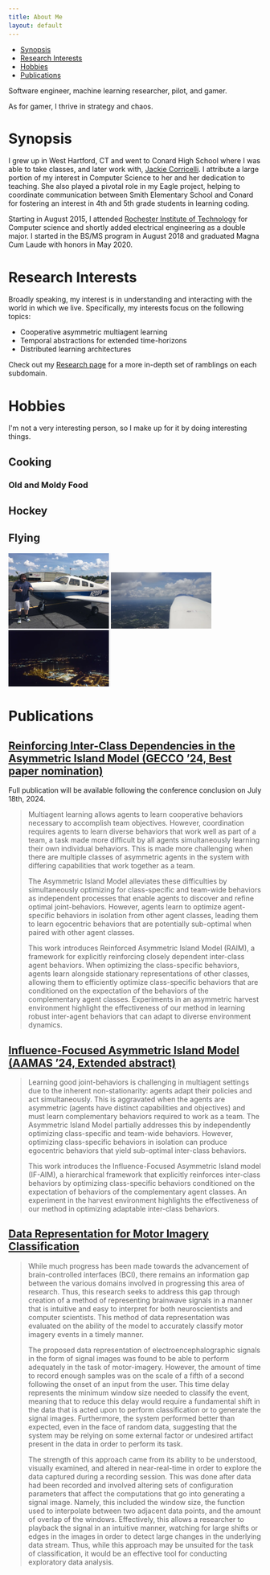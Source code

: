 ```yaml
---
title: About Me
layout: default
---
```


- [Synopsis](#synopsis)
- [Research Interests](#research-interests)
- [Hobbies](#hobbies)
- [Publications](#publications)

Software engineer, machine learning researcher, pilot, and gamer.

As for gamer, I thrive in strategy and chaos.

# Synopsis

I grew up in West Hartford, CT and went to Conard High School where I was able to take classes, and later work with, [Jackie Corricelli](https://sites.google.com/whps.org/corricelli). I attribute a large portion of my interest in Computer Science to her and her dedication to teaching. She also played a pivotal role in my Eagle project, helping to coordinate communication between Smith Elementary School and Conard for fostering an interest in 4th and 5th grade students in learning coding.

Starting in August 2015, I attended [Rochester Institute of Technology](https://www.rit.edu/) for Computer science and shortly added electrical engineering as a double major. I started in the BS/MS program in August 2018 and graduated Magna Cum Laude with honors in May 2020.

# Research Interests

Broadly speaking, my interest is in understanding and interacting with the world in which we live. Specifically, my interests focus on the following topics:

- Cooperative asymmetric multiagent learning
- Temporal abstractions for extended time-horizons
- Distributed learning architectures

Check out my [Research page](research.md) for a more in-depth set of ramblings on each subdomain. 

# Hobbies

I'm not a very interesting person, so I make up for it by doing interesting things.

## Cooking
### Old and Moldy Food
## Hockey
## Flying

<img src="assets/images/first_solo.webp" alt="First Solo" width="200"/>

<img src="assets/images/nc_off_wing.webp" alt="Aerial View of North Carolina" width="200"/>

<img src="assets/images/rdu_night.webp" alt="RDU at Night" width="200"/>

# Publications

## [Reinforcing Inter-Class Dependencies in the Asymmetric Island Model (GECCO ’24, Best paper nomination)](https://doi.org/10.1145/3638529.3654213)

Full publication will be available following the conference conclusion on July 18th, 2024.

> Multiagent learning allows agents to learn cooperative behaviors necessary to accomplish team objectives. However, coordination requires agents to learn diverse behaviors that work well as part of a team, a task made more difficult by all agents simultaneously learning their own individual behaviors. This is made more challenging when there are multiple classes of asymmetric agents in the system with differing capabilities that work together as a team.
> 
> The Asymmetric Island Model alleviates these difficulties by simultaneously optimizing for class-specific and team-wide behaviors as independent processes that enable agents to discover and refine optimal joint-behaviors. However, agents learn to optimize agent-specific behaviors in isolation from other agent classes, leading them to learn egocentric behaviors that are potentially sub-optimal when paired with other agent classes.
> 
> This work introduces Reinforced Asymmetric Island Model (RAIM), a framework for explicitly reinforcing closely dependent inter-class agent behaviors. When optimizing the class-specific behaviors, agents learn alongside stationary representations of other classes, allowing them to efficiently optimize class-specific behaviors that are conditioned on the expectation of the behaviors of the complementary agent classes. Experiments in an asymmetric harvest environment highlight the effectiveness of our method in learning robust inter-agent behaviors that can adapt to diverse environment dynamics.


## [Influence-Focused Asymmetric Island Model (AAMAS ’24, Extended abstract)](https://www.ifaamas.org/Proceedings/aamas2024/pdfs/p2261.pdf)

> Learning good joint-behaviors is challenging in multiagent settings due to the inherent non-stationarity: agents adapt their policies and act simultaneously. This is aggravated when the agents are asymmetric (agents have distinct capabilities and objectives) and must learn complementary behaviors required to work as a team. The Asymmetric Island Model partially addresses this by independently optimizing class-specific and team-wide behaviors. However, optimizing class-specific behaviors in isolation can produce egocentric behaviors that yield sub-optimal inter-class behaviors.
> 
> This work introduces the Influence-Focused Asymmetric Island model (IF-AIM), a hierarchical framework that explicitly reinforces inter-class behaviors by optimizing class-specific behaviors conditioned on the expectation of behaviors of the complementary agent classes. An experiment in the harvest environment highlights the effectiveness of our method in optimizing adaptable inter-class behaviors.

## [Data Representation for Motor Imagery Classification](https://repository.rit.edu/theses/10369/)

> While much progress has been made towards the advancement of brain-controlled interfaces (BCI), there remains an information gap between the various domains involved in progressing this area of research. Thus, this research seeks to address this gap through creation of a method of representing brainwave signals in a manner that is intuitive and easy to interpret for both neuroscientists and computer scientists. This method of data representation was evaluated on the ability of the model to accurately classify motor imagery events in a timely manner.
>
> The proposed data representation of electroencephalographic signals in the form of signal images was found to be able to perform adequately in the task of motor-imagery. However, the amount of time to record enough samples was on the scale of a fifth of a second following the onset of an input from the user. This time delay represents the minimum window size needed to classify the event, meaning that to reduce this delay would require a fundamental shift in the data that is acted upon to perform classification or to generate the signal images. Furthermore, the system performed better than expected, even in the face of random data, suggesting that the system may be relying on some external factor or undesired artifact present in the data in order to perform its task.
>
> The strength of this approach came from its ability to be understood, visually examined, and altered in near-real-time in order to explore the data captured during a recording session. This was done after data had been recorded and involved altering sets of configuration parameters that affect the computations that go into generating a signal image. Namely, this included the window size, the function used to interpolate between two adjacent data points, and the amount of overlap of the windows. Effectively, this allows a researcher to playback the signal in an intuitive manner, watching for large shifts or edges in the images in order to detect large changes in the underlying data stream. Thus, while this approach may be unsuited for the task of classification, it would be an effective tool for conducting exploratory data analysis.
> 
